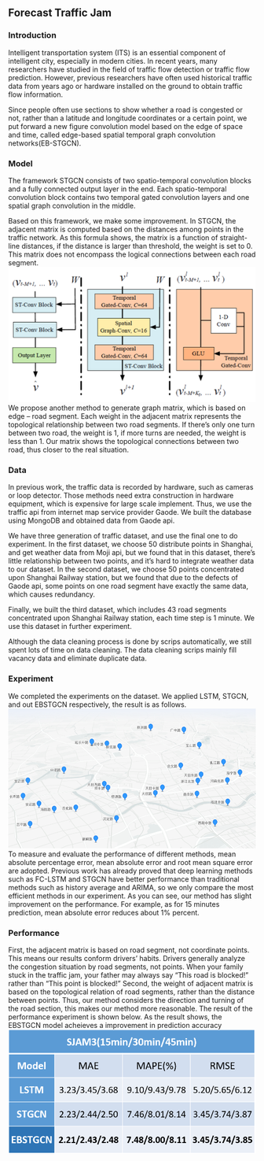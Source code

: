 ## Forecast Traffic Jam

### Introduction

Intelligent transportation system (ITS) is an essential component of intelligent city, especially in modern cities. In recent years, many researchers have studied in the field of traffic flow detection or traffic flow prediction. However, previous researchers have often used historical traffic data from years ago or hardware installed on the ground to obtain traffic flow information.

Since people often use sections to show whether a road is congested or not, rather than a latitude and longitude coordinates or a certain point, we put forward a new figure convolution model based on the edge of space and time, called edge-based spatial temporal graph convolution networks(EB-STGCN).

### Model

The framework STGCN consists of two spatio-temporal convolution blocks and a fully connected output layer in the end. Each spatio-temporal convolution block contains two temporal gated convolution layers and one spatial graph convolution in the middle.

Based on this framework, we make some improvement. In STGCN, the adjacent matrix is computed based on the distances among points in the traffic network. As this formula shows, the matrix is a function of straight-line distances, if the distance is larger than threshold, the weight is set to 0. This matrix does not encompass the logical connections between each road segment.
<img src="structure.png">
We propose another method to generate graph matrix, which is based on edge – road segment. Each weight in the adjacent matrix represents the topological relationship between two road segments. If there’s only one turn between two road, the weight is 1, if more turns are needed, the weight is less than 1. Our matrix shows the topological connections between two road, thus closer to the real situation.

### Data

In previous work, the traffic data is recorded by hardware, such as cameras or loop detector. Those methods need extra construction in hardware equipment, which is expensive for large scale implement. Thus, we use the traffic api from internet map service provider Gaode. We built the database using MongoDB and obtained data from Gaode api.

We have three generation of traffic dataset, and use the final one to do experiment. In the first dataset, we choose 50 distribute points in Shanghai, and get weather data from Moji api, but we found that in this dataset, there’s little relationship between two points, and it’s hard to integrate weather data to our dataset. In the second dataset, we choose 50 points concentrated upon Shanghai Railway station, but we found that due to the defects of Gaode api, some points on one road segment have exactly the same data, which causes redundancy.

Finally, we built the third dataset, which includes 43 road segments concentrated upon Shanghai Railway station, each time step is 1 minute. We use this dataset in further experiment.

Although the data cleaning process is done by scrips automatically, we still spent lots of time on data cleaning. The data cleaning scrips mainly fill vacancy data and eliminate duplicate data. 

### Experiment

We completed the experiments on the dataset. We applied LSTM, STGCN, and out EBSTGCN respectively, the result is as follows.
<img src="experiment.png">
To measure and evaluate the performance of different methods, mean absolute percentage error, mean absolute error and root mean square error are adopted. Previous work has already proved that deep learning methods such as FC-LSTM and STGCN have better performance than traditional methods such as history average and ARIMA, so we only compare the most efficient methods in our experiment. As you can see, our method has slight improvement on the performance. For example, as for 15 minutes prediction, mean absolute error reduces about 1% percent.

### Performance

First, the adjacent matrix is based on road segment, not coordinate points.
This means our results conform drivers’ habits. Drivers generally analyze the congestion situation by road segments, not points. When your family stuck in the traffic jam, your father may always say “This road is blocked!” rather than “This point is blocked!”
Second, the weight of adjacent matrix is based on the topological relation of road segments, rather than the distance between points.  Thus, our method considers the direction and turning of the road section, this makes our method more reasonable. The result of the performance experiment is shown below. As the result shows, the EBSTGCN model acheieves a improvement in prediction accuracy
<img src="performance.png">
